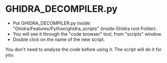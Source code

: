 # GHIDRA_DECOMPILER.py

* Put GHIDRA_DECOMPILER.py inside: "Ghidra/Features/Python/ghidra_scripts" (inside Ghidra root Folder).
* You will see it through the "code browser" tool, from "scripts" window.
* Double click on the name of the new script.

You don't need to analyze the code before using it.
The script will do it for you.
